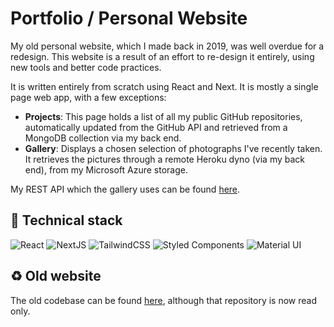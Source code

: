 # Portfolio / Personal Website

My old personal website, which I made back in 2019, was well overdue for a redesign. This website is a result of an effort to re-design it entirely, using new tools and better code practices.

It is written entirely from scratch using React and Next. It is mostly a single page web app, with a few exceptions:

- **Projects**: This page holds a list of all my public GitHub repositories, automatically updated from the GitHub API and retrieved from a MongoDB collection via my back end.
- **Gallery**: Displays a chosen selection of photographs I've recently taken. It retrieves the pictures through a remote Heroku dyno (via my back end), from my Microsoft Azure storage.

My REST API which the gallery uses can be found [here](https://github.com/PiotrRut/prutkowski.dev-backend).

## :open_file_folder: Technical stack

![React](https://img.shields.io/badge/-React-black?style=flat-square&logo=react) ![NextJS](https://img.shields.io/badge/-NextJS-black?style=flat-square&logo=next.js) ![TailwindCSS](https://img.shields.io/badge/-Tailwind_CSS-black?style=flat-square&logo=tailwind-css) ![Styled Components](https://img.shields.io/badge/-Styled_Components-black?style=flat-square&logo=styled-components) ![Material UI](https://img.shields.io/badge/-Material_UI-black?style=flat-square&logo=material-ui)

## :recycle: Old website

The old codebase can be found [here](https://github.com/PiotrRut/OLD-prutkowski.tech), although that repository is now read only.
